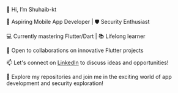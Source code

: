 👋 Hi, I’m Shuhaib-kt

🚀 Aspiring Mobile App Developer | 🛡️ Security Enthusiast

💻 Currently mastering Flutter/Dart | 📚 Lifelong learner

🤝 Open to collaborations on innovative Flutter projects

📫 Let's connect on [LinkedIn](https://www.linkedin.com/in/shuhaibkt/) to discuss ideas and opportunities!

🔗 Explore my repositories and join me in the exciting world of app development and security exploration!


<!---
shuhaibkt02/shuhaibkt02 is a ✨ special ✨ repository because its `README.md` (this file) appears on your GitHub profile.
You can click the Preview link to take a look at your changes.
--->
